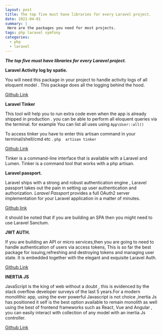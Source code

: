 ```yaml
---
layout: post
title: The top five must have libraries for every Laravel project.
date: 2021-04-01
summary: |
 Here are the packages you need for most projects.
tags: php laravel symfony
categories:
  - php
  - laravel
---
```

***The top five must have libraries for every Laravel project.***

**Laravel Activity log by spatie.**

You will need this package in your project to handle activity logs of all eloquent model . This package does all the logging behind the hood.

[Github Link]( https://github.com/spatie/laravel-activitylog)

**Laravel   Tinker**

This tool will help you to run extra code even when the app is already shipped in production . you can be able to perform all eloquent queries via the terminal. for example You can list all uses using ```App\User::all()```

To access tinker you have to enter this artisan command in your terminal/shell/cmd etc .
```php  artisan tinker```

[Github Link ](https://github.com/laravel/tinker)

Tinker is a command-line interface that is available with a Laravel and Lumen. Tinker is a command tool that works with a php artisan.

**Laravel   passport.**

Laravel ships with a strong and robust authentication engine , Laravel passport takes out the pain in setting up user authentication and authorization.
*Laravel Passport* provides a full OAuth2 server implementation for your Laravel application in a matter of minutes.

[Github link ](https://github.com/laravel/passport)

it should be noted that if  you are building an SPA then you might need to use Laravel Sanctum.

**JWT   AUTH.**

If you are building an API or micro services,then you are going to need to handle authentication of users via access tokens, This is so far the best package for issuing,refreshing and destroying tokens and managing user state. It is embedded together with the elegant and exquisite Laravel Auth.

[Github Link](https://github.com/tymondesigns/jwt-auth)

**INERTIA JS**

JavaScript is the king of web without a doubt , this is evidenced by the stack overflow developer surveys of the last 5 years.For a modern monolithic app, using the ever powerful Javascript is not choice  ,inertia Js has positioned it self is the  best option available to remain monolith as well using the best of frontend frameworks such as React, Vue and Angular , you can easily interact with collection of any model with an inertia Js controller.

[Github Link](https://github.com/inertiajs/inertia-laravel) 
